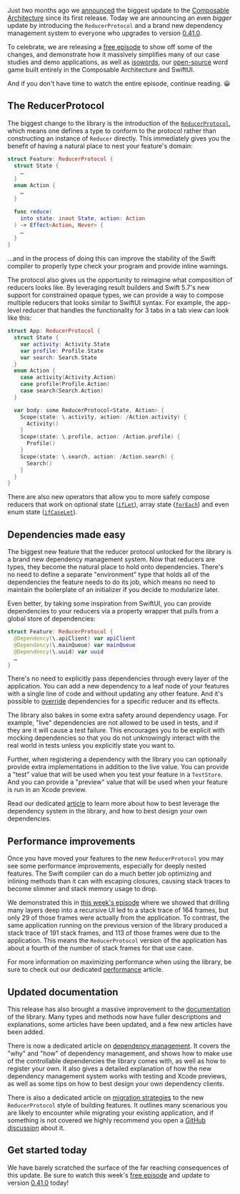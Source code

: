 Just two months ago we [announced][async-tca-blog-post] the biggest update to the
[Composable Architecture][tca-gh] since its first release. Today we are announcing an even
_bigger_ update by introducing the `ReducerProtocol` and a brand new dependency management
system to everyone who upgrades to version [0.41.0][0_41_0].

To celebrate, we are releasing a [free episode][in-practice] to show off some of the
changes, and demonstrate how it massively simplifies many of our case studies and demo
applications, as well as [isowords][isowords], our [open-source][isowords-gh] word game
built entirely in the Composable Architecture and SwiftUI.

And if you don't have time to watch the entire episode, continue reading. 😀

## The ReducerProtocol

The biggest change to the library is the introduction of the
[`ReducerProtocol`][reducer-protocol-docs], which means one defines a type to conform to
the protocol rather than constructing an instance of `Reducer` directly. This immediately
gives you the benefit of having a natural place to nest your feature's domain:

```swift
struct Feature: ReducerProtocol {
  struct State {
    …
  }
  enum Action {
    …
  }

  func reduce(
    into state: inout State, action: Action
  ) -> Effect<Action, Never> {
    …
  }
}
```

…and in the process of doing this can improve the stability of the Swift compiler to
properly type check your program and provide inline warnings.

The protocol also gives us the opportunity to reimagine what composition of reducers looks
like. By leveraging result builders and Swift 5.7's new support for constrained opaque
types, we can provide a way to compose multiple reducers that looks similar to SwiftUI
syntax. For example, the app-level reducer that handles the functionality for 3 tabs in a
tab view can look like this:

```swift
struct App: ReducerProtocol {
  struct State {
    var activity: Activity.State
    var profile: Profile.State
    var search: Search.State
  }
  enum Action {
    case activity(Activity.Action)
    case profile(Profile.Action)
    case search(Search.Action)
  }

  var body: some ReducerProtocol<State, Action> {
    Scope(state: \.activity, action: /Action.activity) {
      Activity()
    }
    Scope(state: \.profile, action: /Action.profile) {
      Profile()
    }
    Scope(state: \.search, action: /Action.search) {
      Search()
    }
  }
}
```

There are also new operators that allow you to more safely compose reducers that work on
optional state ([`ifLet`][iflet-docs]), array state ([`forEach`][foreach-docs]) and even
enum state ([`ifCaseLet`][ifcaselet-docs]).

## Dependencies made easy

The biggest new feature that the reducer protocol unlocked for the library is a brand new
dependency management system. Now that reducers are types, they become the natural place
to hold onto dependencies. There's no need to define a separate "environment" type that
holds all of the dependencies the feature needs to do its job, which means no need to
maintain the boilerplate of an initializer if you decide to modularize later.

Even better, by taking some inspiration from SwiftUI, you can provide dependencies to your
reducers via a property wrapper that pulls from a global store of
dependencies:

```swift
struct Feature: ReducerProtocol {
  @Dependency(\.apiClient) var apiClient
  @Dependency(\.mainQueue) var mainQueue
  @Dependency(\.uuid) var uuid
  …
}
```

There's no need to explicitly pass dependencies through every layer of the application.
You can add a new dependency to a leaf node of your features with a single line of code
and without updating any other feature. And it's possible to
[override][dependency-key-writer-docs] dependencies for a specific reducer and its effects.

The library also bakes in some extra safety around dependency usage. For example, "live"
dependencies are not allowed to be used in tests, and if they are it will cause a test
failure. This encourages you to be explicit with mocking dependencies so that you do not
unknowingly interact with the real world in tests unless you explicitly state you want to.

Further, when registering a dependency with the library you can optionally provide extra
implementations in addition to the live value. You can provide a "test" value that will
be used when you test your feature in a `TestStore`. And you can provide a "preview" value
that will be used when your feature is run in an Xcode preview.

Read our dedicated [article][dependencies-article] to learn more about how to best leverage
the dependency system in the library, and how to best design your own dependencies.

## Performance improvements

Once you have moved your features to the new `ReducerProtocol` you may see some
performance improvements, especially for deeply nested features. The Swift compiler can do
a much better job optimizing and inlining methods than it can with escaping closures,
causing stack traces to become slimmer and stack memory usage to drop.

We demonstrated this in [this week's episode][in-practice] where we showed that drilling
many layers deep into a recursive UI led to a stack trace of 164 frames, but only 29 of
those frames were actually from the application. To contrast, the same application running
on the previous version of the library produced a stack trace of 191 stack frames, and 113
of those frames were due to the application. This means the `ReducerProtocol` version of the
application has about a fourth of the number of stack frames for that use case.

For more information on maximizing performance when using the library, be sure to check out
our dedicated [performance][performance-article] article.

## Updated documentation

This release has also brought a massive improvement to the [documentation][tca-docs] of the
library. Many types and methods now have fuller descriptions and explanations, some articles
have been updated, and a few new articles have been added.

There is now a dedicated article on [dependency management][dependencies-article]. It
covers the "why" and "how" of dependency management, and shows how to make use of the
controllable dependencies the library comes with, as well as how to register your own.
It also gives a detailed explanation of how the new dependency management system works
with testing and Xcode previews, as well as some tips on how to best design your own
dependency clients.

There is also a dedicated article on [migration strategies][migration-article] to the
new `ReducerProtocol` style of building features. It outlines many scenarious you are likely
to encounter while migrating your existing application, and if something is not covered
we highly recommend you open a [GitHub discussion][gh-discussions] about it.

## Get started today

We have barely scratched the surface of the far reaching consequences of this update. Be
sure to watch this week's [free episode][in-practice] and update to version
[0.41.0][0_41_0] today!

[async-tca-blog-post]: /blog/posts/79-async-composable-architecture
[0_41_0]: https://github.com/pointfreeco/swift-composable-architecture/releases/tag/0.41.0
[in-practice]: /episodes/ep208-reducer-protocol-in-practice
[isowords]: http://isowords.xyz
[isowords-gh]: http://github.com/pointfreeco/isowords
[tca-gh]: http://github.com/pointfreeco/swift-composable-architecture
[reducer-protocol-docs]: https://pointfreeco.github.io/swift-composable-architecture/0.41.0/documentation/composablearchitecture/reducerprotocol
[reducer-builder-docs]: https://pointfreeco.github.io/swift-composable-architecture/0.41.0/documentation/composablearchitecture/reducerbuilder
[iflet-docs]: https://pointfreeco.github.io/swift-composable-architecture/0.41.0/documentation/composablearchitecture/scope/iflet(_:action:then:file:fileid:line:)
[foreach-docs]: https://pointfreeco.github.io/swift-composable-architecture/0.41.0/documentation/composablearchitecture/scope/foreach(_:action:_:file:fileid:line:)
[ifcaselet-docs]: https://pointfreeco.github.io/swift-composable-architecture/0.41.0/documentation/composablearchitecture/scope/ifcaselet(_:action:then:file:fileid:line:)
[dependencies-article]: https://pointfreeco.github.io/swift-composable-architecture/0.41.0/documentation/composablearchitecture/dependencymanagement/
[migration-article]: https://pointfreeco.github.io/swift-composable-architecture/0.41.0/documentation/composablearchitecture/migratingtothereducerprotocol/
[tca-docs]: https://pointfreeco.github.io/swift-composable-architecture/main/documentation/composablearchitecture/
[gh-discussions]: http://github.com/pointfreeco/swift-composable-architecture/discussions
[dependency-key-writer-docs]: https://pointfreeco.github.io/swift-composable-architecture/0.41.0/documentation/composablearchitecture/reducerprotocol/dependency(_:_:)
[performance-article]: https://pointfreeco.github.io/swift-composable-architecture/0.41.0/documentation/composablearchitecture/performance/

